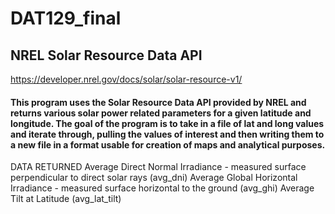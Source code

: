 # DAT129_final
## NREL Solar Resource Data API
https://developer.nrel.gov/docs/solar/solar-resource-v1/

#### This program uses the Solar Resource Data API provided by NREL and returns various solar power related parameters for a given latitude and longitude. The goal of the program is to take in a file of lat and long values and iterate through, pulling the values of interest and then writing them to a new file in a format usable for creation of maps and analytical purposes.

DATA RETURNED
Average Direct Normal Irradiance - measured surface perpendicular to direct solar rays (avg_dni)
Average Global Horizontal Irradiance - measured surface horizontal to the ground (avg_ghi)
Average Tilt at Latitude (avg_lat_tilt)

